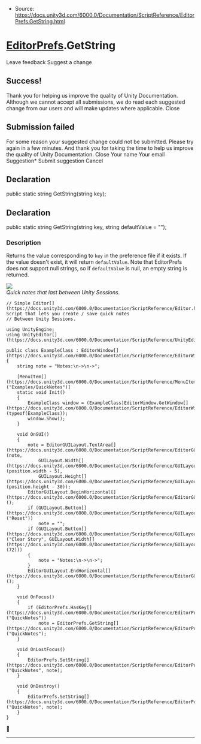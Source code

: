 * Source: https://docs.unity3d.com/6000.0/Documentation/ScriptReference/EditorPrefs.GetString.html

#  [EditorPrefs](https://docs.unity3d.com/6000.0/Documentation/ScriptReference/EditorPrefs.html).GetString
Leave feedback
Suggest a change
## Success!
Thank you for helping us improve the quality of Unity Documentation. Although we cannot accept all submissions, we do read each suggested change from our users and will make updates where applicable.
Close
## Submission failed
For some reason your suggested change could not be submitted. Please <a>try again</a> in a few minutes. And thank you for taking the time to help us improve the quality of Unity Documentation.
Close
Your name Your email Suggestion* Submit suggestion
Cancel
## Declaration
public static string GetString(string key); 
## Declaration
public static string GetString(string key, string defaultValue = ""); 
### Description
Returns the value corresponding to `key` in the preference file if it exists.
If the value doesn't exist, it will return `defaultValue`. Note that EditorPrefs does not support null strings, so if `defaultValue` is null, an empty string is returned.  
  
![](https://docs.unity3d.com/6000.0/Documentation/StaticFiles/ScriptRefImages/QuickNotes.png)  
_Quick notes that last between Unity Sessions._
```
// Simple Editor[](https://docs.unity3d.com/6000.0/Documentation/ScriptReference/Editor.html) Script that lets you create / save quick notes
// Between Unity Sessions.  
  
using UnityEngine;
using UnityEditor[](https://docs.unity3d.com/6000.0/Documentation/ScriptReference/UnityEditor.html);  
  
public class ExampleClass : EditorWindow[](https://docs.unity3d.com/6000.0/Documentation/ScriptReference/EditorWindow.html)
{
    string note = "Notes:\n->\n->";  
  
    [MenuItem[](https://docs.unity3d.com/6000.0/Documentation/ScriptReference/MenuItem.html)("Examples/QuickNotes")]
    static void Init()
    {
        ExampleClass window = (ExampleClass)EditorWindow.GetWindow[](https://docs.unity3d.com/6000.0/Documentation/ScriptReference/EditorWindow.GetWindow.html)(typeof(ExampleClass));
        window.Show();
    }  
  
    void OnGUI()
    {
        note = EditorGUILayout.TextArea[](https://docs.unity3d.com/6000.0/Documentation/ScriptReference/EditorGUILayout.TextArea.html)(note,
            GUILayout.Width[](https://docs.unity3d.com/6000.0/Documentation/ScriptReference/GUILayout.Width.html)(position.width - 5),
            GUILayout.Height[](https://docs.unity3d.com/6000.0/Documentation/ScriptReference/GUILayout.Height.html)(position.height - 30));
        EditorGUILayout.BeginHorizontal[](https://docs.unity3d.com/6000.0/Documentation/ScriptReference/EditorGUILayout.BeginHorizontal.html)();
        if (GUILayout.Button[](https://docs.unity3d.com/6000.0/Documentation/ScriptReference/GUILayout.Button.html)("Reset"))
            note = "";
        if (GUILayout.Button[](https://docs.unity3d.com/6000.0/Documentation/ScriptReference/GUILayout.Button.html)("Clear Story", GUILayout.Width[](https://docs.unity3d.com/6000.0/Documentation/ScriptReference/GUILayout.Width.html)(72)))
        {
            note = "Notes:\n->\n->";
        }
        EditorGUILayout.EndHorizontal[](https://docs.unity3d.com/6000.0/Documentation/ScriptReference/EditorGUILayout.EndHorizontal.html)();
    }  
  
    void OnFocus()
    {
        if (EditorPrefs.HasKey[](https://docs.unity3d.com/6000.0/Documentation/ScriptReference/EditorPrefs.HasKey.html)("QuickNotes"))
            note = EditorPrefs.GetString[](https://docs.unity3d.com/6000.0/Documentation/ScriptReference/EditorPrefs.GetString.html)("QuickNotes");
    }  
  
    void OnLostFocus()
    {
        EditorPrefs.SetString[](https://docs.unity3d.com/6000.0/Documentation/ScriptReference/EditorPrefs.SetString.html)("QuickNotes", note);
    }  
  
    void OnDestroy()
    {
        EditorPrefs.SetString[](https://docs.unity3d.com/6000.0/Documentation/ScriptReference/EditorPrefs.SetString.html)("QuickNotes", note);
    }
}

```

* * *
